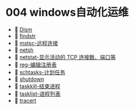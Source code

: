 # 004 windows自动化运维

* 📄 [Dism](siyuan://blocks/20231224155329-fdyp11o)
* 📄 [findstr](siyuan://blocks/20231227114732-4psu7fi)
* 📄 [mstsc-远程连接](siyuan://blocks/20231227114509-isb47y4)
* 📄 [netsh](siyuan://blocks/20231226132108-si2qqok)
* 📄 [netstat-显示活动的 TCP 连接数、端口等](siyuan://blocks/20231225203340-6pyrvjz)
* 📄 [reg-编辑注册表](siyuan://blocks/20231227120730-ja0d64j)
* 📄 [schtasks-计划任务](siyuan://blocks/20231225201302-8n1sin8)
* 📄 [shutdown](siyuan://blocks/20231227120455-o20ma5d)
* 📄 [taskkill-结束进程](siyuan://blocks/20231225202711-d8rr105)
* 📄 [tasklist-进程列表](siyuan://blocks/20231225202803-d8vb7st)
* 📄 [tracert](siyuan://blocks/20231227120209-difemfb)

‍
